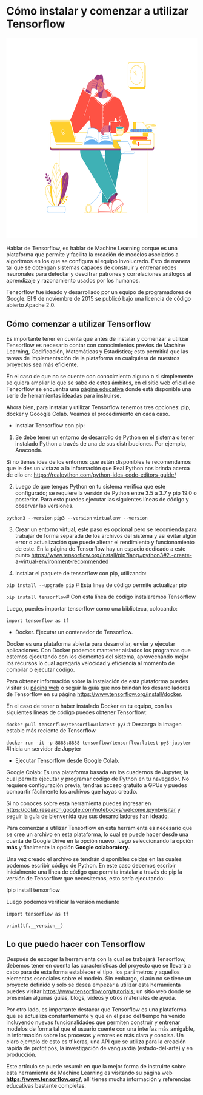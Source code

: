 # Cómo instalar y comenzar a utilizar Tensorflow

<img src="header.svg" alt="header" height="530"/>

Hablar de Tensorflow, es hablar de Machine Learning porque es una plataforma que
permite y facilita la creación de modelos asociados a algoritmos en los que se
configura al equipo involucrado. Esto de manera tal que se obtengan sistemas capaces
de construir y entrenar redes neuronales para detectar y descifrar patrones y
correlaciones análogos al aprendizaje y razonamiento usados por los humanos.

Tensorflow fue ideado y desarrollado por un equipo de programadores de Google.
El 9 de noviembre de 2015 se publicó bajo una licencia de código abierto Apache 2.0.

## Cómo comenzar a utilizar Tensorflow

Es importante tener en cuenta que antes de instalar y comenzar a utilizar
Tensorflow es necesario contar con conocimientos previos de Machine
Learning, Codificación, Matemáticas y Estadística; esto permitirá que las tareas
de implementación de la plataforma en cualquiera de nuestros proyectos sea más
eficiente.

En el caso de que no se cuente con conocimiento alguno o si simplemente se
quiera ampliar lo que se sabe de estos ámbitos, en el sitio web oficial de
Tensorflow se encuentra una [página
educativa](https://www.tensorflow.org/resources/learn-ml?hl=es) donde está
disponible una serie de herramientas ideadas para instruirse.

Ahora bien, para instalar y utilizar Tensorflow tenemos tres opciones: pip,
docker y Gooogle Colab. Veamos el procedimiento en cada caso.

- Instalar Tensorflow con pip:

1. Se debe tener un entorno de desarrollo de Python en el sistema o tener
   instalado Python a través de una de sus distribuciones. Por ejemplo,
   Anaconda.

Si no tienes idea de los entornos que están disponibles te recomendamos que le
des un vistazo a la información que Real Python nos brinda acerca de ello en:
https://realpython.com/python-ides-code-editors-guide/

2. Luego de que tengas Python en tu sistema verifica que este configurado; se
   requiere la versión de Python entre 3.5 a 3.7 y pip 19.0 o posterior. Para
   esto puedes ejecutar las siguientes líneas de código y observar las versiones.

`python3 --version`
`pip3 --version`
`virtualenv --version`

3. Crear un entorno virtual, este paso es opcional pero se recomienda para
   trabajar de forma separada de los archivos del sistema y así evitar algún error o
   actualización que puede alterar el rendimiento y funcionamiento de este. En
   la página de Tensorflow hay un espacio dedicado a este punto
   https://www.tensorflow.org/install/pip?lang=python3#2.-create-a-virtual-environment-recommended

1. Instalar el paquete de tensorflow con pip, utilizando:

`pip install --upgrade pip` # Esta línea de código permite actualizar pip

`pip install tensorflow`# Con esta línea de código instalaremos Tensorflow

Luego, puedes importar tensorflow como una biblioteca, colocando:

`import tensorflow as tf`

- Docker. Ejecutar un contenedor de Tensorflow.

Docker es una plataforma abierta para desarrollar, enviar y ejecutar
aplicaciones. Con Docker podemos mantener aislados los programas que estemos
ejecutando con los elementos del sistema, aprovechando mejor los recursos lo cual
agregaría velocidad y eficiencia al momento de compilar o ejecutar código.

Para obtener información sobre la instalación de esta plataforma puedes visitar
su [página web](https://docs.docker.com/get-docker/) o seguir la guía que nos
brindan los desarrolladores de Tensorflow en su página
https://www.tensorflow.org/install/docker.

En el caso de tener o haber instalado Docker en tu equipo, con las siguientes
líneas de código puedes obtener Tensorflow:

`docker pull tensorflow/tensorflow:latest-py3`  # Descarga la imagen estable más reciente de Tensorflow

`docker run -it -p 8888:8888 tensorflow/tensorflow:latest-py3-jupyter`  #Inicia un servidor de Jupyter

- Ejecutar Tensorflow desde Google Colab.

Google Colab: Es una plataforma basada en los cuadernos de Jupyter, la cual
permite ejecutar y programar código de Python en tu navegador. No requiere
configuración previa, tendrás acceso gratuito a GPUs y puedes compartir
fácilmente los archivos que hayas creado.

Si no conoces sobre esta herramienta puedes ingresar en
https://colab.research.google.com/notebooks/welcome.ipynbvisitar y seguir la
guía de bienvenida que sus desarrolladores han ideado.

Para comenzar a utilizar Tensorflow en esta herramienta es necesario que se cree
un archivo en esta plataforma, lo cual se puede hacer desde una cuenta de Google
Drive en la opción nuevo, luego seleccionando la opción **más** y finalmente la
opción **Google colaboratory**.

Una vez creado el archivo se tendrán disponibles celdas en las cuales podemos
escribir código de Python. En este caso debemos escribir inicialmente una línea
de código que permita instalar a través de pip la versión de Tensorflow que
necesitemos, esto sería ejecutando:

!pip install tensorflow

Luego podemos verificar la versión mediante

`import tensorflow as tf`

`print(tf.__version__)`

## Lo que puedo hacer con Tensorflow

Después de escoger la herramienta con la cual se trabajará Tensorflow, debemos
tener en cuenta las características del proyecto que se llevará a cabo para de
esta forma establecer el tipo, los parámetros y aquellos elementos esenciales
sobre el modelo. Sin embargo, si aún no se tiene un proyecto definido y solo se
desea empezar a utilizar esta herramienta puedes visitar
https://www.tensorflow.org/tutorials; un sitio web donde se presentan algunas
guías, blogs, vídeos y otros materiales de ayuda.

Por otro lado, es importante destacar que Tensorflow es una plataforma que se
actualiza constantemente y que en el paso del tiempo ha venido incluyendo nuevas
funcionalidades que permiten construir y entrenar modelos de forma tal que el
usuario cuente con una interfaz más amigable, la información sobre los procesos
y errores es más clara y concisa. Un claro ejemplo de esto es tf.keras, una API
que se utiliza para la creación rápida de prototipos, la investigación de
vanguardia (estado-del-arte) y en producción.

Este artículo se puede resumir en que la mejor forma de instruirte sobre esta
herramienta de Machine Learning es visitando su página web
**https://www.tensorflow.org/**, allí tienes mucha información y referencias
educativas bastante completas.
